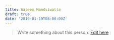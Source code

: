 ```yaml
---
title: Saleem Mandviwalla
draft: true
date: '2019-01-19T08:00:00Z'
---
```


> Write something about this person. [Edit here](https://www.github.com/pklocal/content)